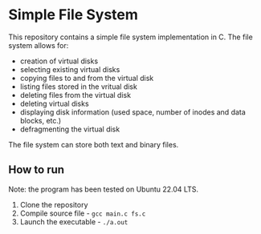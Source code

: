# Simple File System

This repository contains a simple file system implementation in C. The file system allows for:
- creation of virtual disks
- selecting existing virtual disks
- copying files to and from the virtual disk
- listing files stored in the vritual disk
- deleting files from the virtual disk
- deleting virtual disks
- displaying disk information (used space, number of inodes and data blocks, etc.)
- defragmenting the virtual disk

The file system can store both text and binary files.

## How to run

Note: the program has been tested on Ubuntu 22.04 LTS.

1. Clone the repository
2. Compile source file - `gcc main.c fs.c`
3. Launch the executable - `./a.out`